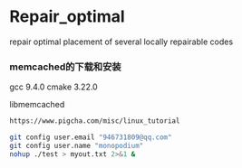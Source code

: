 # Repair_optimal
repair optimal placement of several locally repairable codes
### memcached的下载和安装
gcc 9.4.0
cmake 3.22.0

libmemcached
```bash
https://www.pigcha.com/misc/linux_tutorial

git config user.email "946731809@qq.com"
git config user.name "monopodium"
nohup ./test > myout.txt 2>&1 &
```